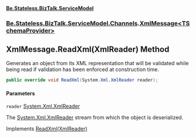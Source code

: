 #### [Be.Stateless.BizTalk.ServiceModel](README.md 'README')
### [Be.Stateless.BizTalk.ServiceModel.Channels](Be.Stateless.BizTalk.ServiceModel.Channels.md 'Be.Stateless.BizTalk.ServiceModel.Channels').[XmlMessage&lt;TSchemaProvider&gt;](XmlMessage_TSchemaProvider_.md 'Be.Stateless.BizTalk.ServiceModel.Channels.XmlMessage<TSchemaProvider>')

## XmlMessage<TSchemaProvider>.ReadXml(XmlReader) Method

Generates an object from its XML representation that will be validated while being read if validation has been
enforced at construction time.

```csharp
public override void ReadXml(System.Xml.XmlReader reader);
```
#### Parameters

<a name='Be.Stateless.BizTalk.ServiceModel.Channels.XmlMessage_TSchemaProvider_.ReadXml(System.Xml.XmlReader).reader'></a>

`reader` [System.Xml.XmlReader](https://docs.microsoft.com/en-us/dotnet/api/System.Xml.XmlReader 'System.Xml.XmlReader')

The [System.Xml.XmlReader](https://docs.microsoft.com/en-us/dotnet/api/System.Xml.XmlReader 'System.Xml.XmlReader') stream from which the object is deserialized.

Implements [ReadXml(XmlReader)](https://docs.microsoft.com/en-us/dotnet/api/System.Xml.Serialization.IXmlSerializable.ReadXml#System_Xml_Serialization_IXmlSerializable_ReadXml_System_Xml_XmlReader_ 'System.Xml.Serialization.IXmlSerializable.ReadXml(System.Xml.XmlReader)')